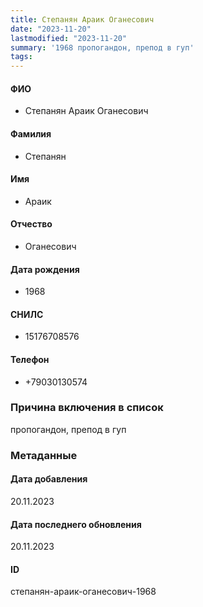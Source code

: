 ```yaml
---
title: Степанян Араик Оганесович
date: "2023-11-20"
lastmodified: "2023-11-20"
summary: '1968 пропогандон, препод в гуп'
tags: 
---
```

<!--# pp2-->
<!--## Фигурант-->
<!--### Личные данные-->
#### ФИО
- Степанян Араик Оганесович
#### Фамилия
- Степанян
#### Имя
- Араик
#### Отчество
- Оганесович
#### Дата рождения
- 1968
#### СНИЛС
- 15176708576
#### Телефон
- +79030130574
### Причина включения в список
пропогандон, препод в гуп
### Метаданные
#### Дата добавления
20.11.2023
#### Дата последнего обновления
20.11.2023
#### ID
степанян-араик-оганесович-1968
<!--## END;-->
